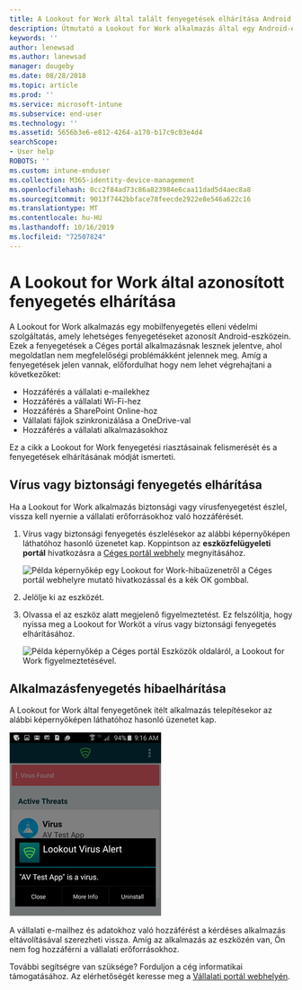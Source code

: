 ```yaml
---
title: A Lookout for Work által talált fenyegetések elhárítása Android rendszeren | Microsoft Docs
description: Útmutató a Lookout for Work alkalmazás által egy Android-eszközön talált fenyegetések elhárításához.
keywords: ''
author: lenewsad
ms.author: lanewsad
manager: dougeby
ms.date: 08/28/2018
ms.topic: article
ms.prod: ''
ms.service: microsoft-intune
ms.subservice: end-user
ms.technology: ''
ms.assetid: 5656b3e6-e812-4264-a170-b17c9c03e4d4
searchScope:
- User help
ROBOTS: ''
ms.custom: intune-enduser
ms.collection: M365-identity-device-management
ms.openlocfilehash: 0cc2f84ad73c86a823984e6caa11dad5d4aec8a8
ms.sourcegitcommit: 9013f7442bbface78feecde2922e8e546a622c16
ms.translationtype: MT
ms.contentlocale: hu-HU
ms.lasthandoff: 10/16/2019
ms.locfileid: "72507824"
---
```

# <a name="resolve-a-threat-found-by-lookout-for-work"></a>A Lookout for Work által azonosított fenyegetés elhárítása  

A Lookout for Work alkalmazás egy mobilfenyegetés elleni védelmi szolgáltatás, amely lehetséges fenyegetéseket azonosít Android-eszközein. Ezek a fenyegetések a Céges portál alkalmazásnak lesznek jelentve, ahol megoldatlan nem megfelelőségi problémákként jelennek meg. Amíg a fenyegetések jelen vannak, előfordulhat hogy nem lehet végrehajtani a következőket:

* Hozzáférés a vállalati e-mailekhez
* Hozzáférés a vállalati Wi-Fi-hez
* Hozzáférés a SharePoint Online-hoz
* Vállalati fájlok szinkronizálása a OneDrive-val
* Hozzáférés a vállalati alkalmazásokhoz

Ez a cikk a Lookout for Work fenyegetési riasztásainak felismerését és a fenyegetések elhárításának módját ismerteti. 

## <a name="troubleshoot-virus-or-security-threat"></a>Vírus vagy biztonsági fenyegetés elhárítása  
Ha a Lookout for Work alkalmazás biztonsági vagy vírusfenyegetést észlel, vissza kell nyernie a vállalati erőforrásokhoz való hozzáférését.  

1. Vírus vagy biztonsági fenyegetés észlelésekor az alábbi képernyőképen láthatóhoz hasonló üzenetet kap. Koppintson az **eszközfelügyeleti portál** hivatkozásra a [Céges portál webhely](https://portal.manage.microsoft.com/devices) megnyitásához.  

    ![Példa képernyőkép egy Lookout for Work-hibaüzenetről a Céges portál webhelyre mutató hivatkozással és a kék OK gombbal.](./media/mtd-go-to-device-management-portal-android.png)

2. Jelölje ki az eszközét.  
3. Olvassa el az eszköz alatt megjelenő figyelmeztetést. Ez felszólítja, hogy nyissa meg a Lookout for Worköt a vírus vagy biztonsági fenyegetés elhárításához. 

    ![Példa képernyőkép a Céges portál Eszközök oldaláról, a Lookout for Work figyelmeztetésével.](./media/CP-lookout-virus-banner-1808.png)  

## <a name="troubleshoot-an-app-threat"></a>Alkalmazásfenyegetés hibaelhárítása  

A Lookout for Work által fenyegetőnek ítélt alkalmazás telepítésekor az alábbi képernyőképen láthatóhoz hasonló üzenetet kap.  

![Példa képernyőkép a Lookout for Work alkalmazás felületén megjelenő vírusriasztási Lookout-üzenettel. Ezen három gomb látható: „Bezárás”, „További információ” és „Eltávolítás”.](./media/lookout-virus-alert-android.png)  

A vállalati e-mailhez és adatokhoz való hozzáférést a kérdéses alkalmazás eltávolításával szerezheti vissza. Amíg az alkalmazás az eszközén van, Ön nem fog hozzáférni a vállalati erőforrásokhoz.    

További segítségre van szüksége? Forduljon a cég informatikai támogatásához. Az elérhetőségét keresse meg a [Vállalati portál webhelyén](https://go.microsoft.com/fwlink/?linkid=2010980).  
